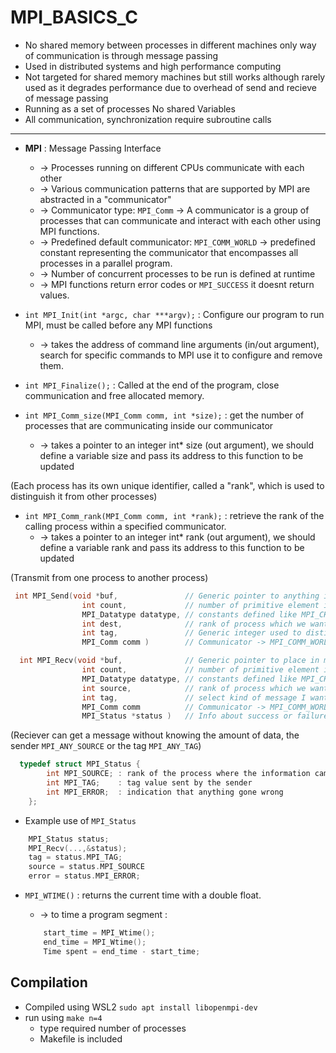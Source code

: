# MPI_BASICS_C

 - No shared memory between processes in different machines only way of communication is through message passing
 - Used in distributed systems and high performance computing
 - Not targeted for shared memory machines but still works although rarely used as it degrades performance due to overhead of send and recieve of message passing
 - Running as a set of processes No shared Variables
 - All communication, synchronization require subroutine calls
---
 - **MPI** : Message Passing Interface
     * -> Processes running on different CPUs communicate with each other
     * -> Various communication patterns that are supported by MPI are abstracted in a "communicator"
     * -> Communicator type: `MPI_Comm` -> A communicator is a group of processes that can communicate and interact with each other using MPI functions.
     * -> Predefined default communicator: `MPI_COMM_WORLD` -> predefined constant representing the communicator that encompasses all processes in a parallel program.
     * -> Number of concurrent processes to be run is defined at runtime
     * -> MPI functions return error codes or `MPI_SUCCESS` it doesnt return values.
 
 
- `int MPI_Init(int *argc, char ***argv);` : Configure our program to run MPI, must be called before any MPI functions
    - -> takes the address of command line arguments (in/out argument), search for specific commands to MPI use it to configure and remove them.

- `int MPI_Finalize();` : Called at the end of the program, close communication and free allocated memory.

- `int MPI_Comm_size(MPI_Comm comm, int *size);` : get the number of processes that are communicating inside our communicator
    - -> takes a pointer to an integer int* size (out argument), we should define a variable size and pass its address to this function to be updated

(Each process has its own unique identifier, called a "rank", which is used to distinguish it from other processes)

- `int MPI_Comm_rank(MPI_Comm comm, int *rank);` : retrieve the rank of the calling process within a specified communicator.
    - -> takes a pointer to an integer int* rank (out argument), we should define a variable rank and pass its address to this function to be updated

(Transmit from one process to another process)

```c
 int MPI_Send(void *buf,               // Generic pointer to anything in memory to fetch and send
                int count,             // number of primitive element in this buffer determined by datatype.
                MPI_Datatype datatype, // constants defined like MPI_CHAR as an abstraction to actual data type that allows comm. bet. different machines.
                int dest,              // rank of process which we want to transmit the buffer to.
                int tag,               // Generic integer used to distinguish one type of a message from another to same destination.
                MPI_Comm comm )        // Communicator -> MPI_COMM_WORLD.

  int MPI_Recv(void *buf,              // Generic pointer to place in memory where you want to recieve the incoming data (out argument).
                int count,             // number of primitive element in this buffer determined by datatype.
                MPI_Datatype datatype, // constants defined like MPI_CHAR as an abstraction to actual data type that allows comm. bet. different machines.
                int source,            // rank of process which we want to recieve from.
                int tag,               // select kind of message I want to recieve from source.
                MPI_Comm comm          // Communicator -> MPI_COMM_WORLD.
                MPI_Status *status )   // Info about success or failure of communication from another process.
```
(Reciever can get a message without knowing the amount of data, the sender `MPI_ANY_SOURCE` or the tag `MPI_ANY_TAG`)

```c
  typedef struct MPI_Status {
        int MPI_SOURCE; : rank of the process where the information came from
        int MPI_TAG;    : tag value sent by the sender
        int MPI_ERROR;  : indication that anything gone wrong
    };
```
- Example use of `MPI_Status`    
```c
    MPI_Status status;
    MPI_Recv(...,&status);
    tag = status.MPI_TAG;
    source = status.MPI_SOURCE
    error = status.MPI_ERROR;
```

- `MPI_WTIME()` : returns the current time with a double float.
    - -> to time a program segment :
    
    ```c
        start_time = MPI_Wtime();
        end_time = MPI_Wtime();
        Time spent = end_time - start_time;
    ```    

## Compilation
- Compiled using WSL2 `sudo apt install libopenmpi-dev` 
- run using `make n=4`
    - type required number of processes
    - Makefile is included
